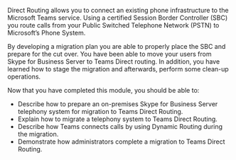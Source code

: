 Direct Routing allows you to connect an existing phone infrastructure to the Microsoft Teams service. Using a certified Session Border Controller (SBC) you route calls from your Public Switched Telephone Network (PSTN) to Microsoft’s Phone System.

By developing a migration plan you are able to properly place the SBC and prepare for the cut over. You have been able to move your users from Skype for Business Server to Teams Direct routing. In addition, you have learned how to stage the migration  and afterwards, perform some clean-up operations.

Now that you have completed this module, you should be able to:
  - Describe how to prepare an on-premises Skype for Business Server telephony system for migration to Teams Direct Routing.
  - Explain how to migrate a telephony system to Teams Direct Routing.
  - Describe how Teams connects calls by using Dynamic Routing during the migration.
  - Demonstrate how administrators complete a migration to Teams Direct Routing.
